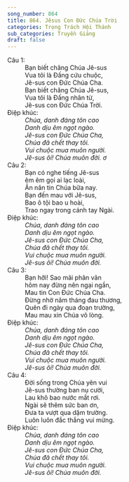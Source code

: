 ```yaml
---
song_number: 864
title: 864. Jêsus Con Đức Chúa Trời
categories: Trọng Trách Hội Thánh
sub_categories: Truyền Giảng
draft: false
---
```

<dl><dt>Câu 1:</dt><dd data-verse="1">Bạn biết chăng Chúa Jê-sus <br/>Vua tôi là Đấng cứu chuộc, <br/>Jê-sus con Đức Chúa Cha. <br/>Bạn biết chăng Chúa Jê-sus, <br/>Vua tôi là Đấng nhân từ, <br/>Jê-sus con Đức Chúa Trời. </dd><dt>Điệp khúc:</dt><dd data-chorus="1"><em>Chúa, danh đáng tôn cao <br/>Danh dịu êm ngọt ngào. <br/>Jê-sus con Đức Chúa Cha, <br/>Chúa đã chết thay tôi. <br/>Vui chuộc mua muôn người. <br/>Jê-sus ôi! Chúa muôn đời. ơ </em></dd><dt>Câu 2:</dt><dd data-verse="2">Bạn có nghe tiếng Jê-sus <br/>êm êm gọi ai lạc loài, <br/>Ăn năn tin Chúa bữa nay. <br/>Bạn đến mau với Jê-sus, <br/>Bao ô tội bao u hoài, <br/>Trao ngay trong cánh tay Ngài. </dd><dt>Điệp khúc:</dt><dd data-chorus="1"><em>Chúa, danh đáng tôn cao <br/>Danh dịu êm ngọt ngào. <br/>Jê-sus con Đức Chúa Cha, <br/>Chúa đã chết thay tôi. <br/>Vui chuộc mua muôn người. <br/>Jê-sus ôi! Chúa muôn đời. </em></dd><dt>Câu 3:</dt><dd data-verse="3">Bạn hỡi! Sao mãi phân vân <br/>hôm nay đừng nên ngại ngần, <br/>Mau tin Con Đức Chúa Cha. <br/>Đừng nhờ năm tháng đau thương, <br/>Quên đi ngày qua đoạn trường, <br/>Mau mau xin Chúa vô lòng. </dd><dt>Điệp khúc:</dt><dd data-chorus="1"><em>Chúa, danh đáng tôn cao <br/>Danh dịu êm ngọt ngào. <br/>Jê-sus con Đức Chúa Cha, <br/>Chúa đã chết thay tôi. <br/>Vui chuộc mua muôn người. <br/>Jê-sus ôi! Chúa muôn đời. </em></dd><dt>Câu 4:</dt><dd data-verse="4">Đời sống trong Chúa yên vui <br/>Jê-sus thường ban nụ cười, <br/>Lau khô bao nước mắt rơi. <br/>Ngài sẽ thêm sức ban ơn, <br/>Đưa ta vượt qua dặm trường. <br/>Luôn luôn đắc thắng vui mừng. </dd><dt>Điệp khúc:</dt><dd data-chorus="1"><em>Chúa, danh đáng tôn cao <br/>Danh dịu êm ngọt ngào. <br/>Jê-sus con Đức Chúa Cha, <br/>Chúa đã chết thay tôi. <br/>Vui chuộc mua muôn người. <br/>Jê-sus ôi! Chúa muôn đời. </em></dd></dl>